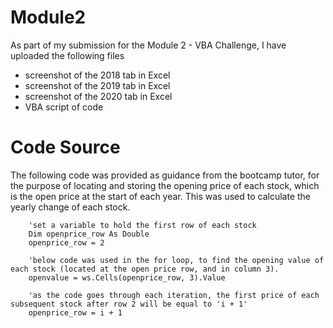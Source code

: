 # Module2
As part of my submission for the Module 2 - VBA Challenge, I have uploaded the following files
  - screenshot of the 2018 tab in Excel  
  - screenshot of the 2019 tab in Excel  
  - screenshot of the 2020 tab in Excel
  - VBA script of code  

# Code Source
The following code was provided as guidance from the bootcamp tutor, for the purpose of locating and storing the opening price of each stock, which is the open price at the start of each year. This was used to calculate the yearly change of each stock.
       
        'set a variable to hold the first row of each stock
        Dim openprice_row As Double
        openprice_row = 2
        
        'below code was used in the for loop, to find the opening value of each stock (located at the open price row, and in column 3).
        openvalue = ws.Cells(openprice_row, 3).Value
        
        'as the code goes through each iteration, the first price of each subsequent stock after row 2 will be equal to 'i + 1'
        openprice_row = i + 1
